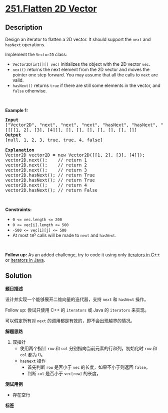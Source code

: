 # [251.Flatten 2D Vector](https://leetcode.com/problems/flatten-2d-vector/description/)

## Description

<p>Design an iterator to flatten a 2D vector. It should support the <code>next</code> and <code>hasNext</code> operations.</p>

<p>Implement the <code>Vector2D</code> class:</p>

<ul>
  <li><code>Vector2D(int[][] vec)</code> initializes the object with the 2D vector <code>vec</code>.</li>
  <li><code>next()</code> returns the next element from the 2D vector and moves the pointer one step forward. You may assume that all the calls to <code>next</code> are valid.</li>
  <li><code>hasNext()</code> returns <code>true</code> if there are still some elements in the vector, and <code>false</code> otherwise.</li>
</ul>

<p>&nbsp;</p>
<p><strong class="example">Example 1:</strong></p>

<pre>
<strong>Input</strong>
[&quot;Vector2D&quot;, &quot;next&quot;, &quot;next&quot;, &quot;next&quot;, &quot;hasNext&quot;, &quot;hasNext&quot;, &quot;next&quot;, &quot;hasNext&quot;]
[[[[1, 2], [3], [4]]], [], [], [], [], [], [], []]
<strong>Output</strong>
[null, 1, 2, 3, true, true, 4, false]

<strong>Explanation</strong>
Vector2D vector2D = new Vector2D([[1, 2], [3], [4]]);
vector2D.next();    // return 1
vector2D.next();    // return 2
vector2D.next();    // return 3
vector2D.hasNext(); // return True
vector2D.hasNext(); // return True
vector2D.next();    // return 4
vector2D.hasNext(); // return False
</pre>

<p>&nbsp;</p>
<p><strong>Constraints:</strong></p>

<ul>
  <li><code>0 &lt;= vec.length &lt;= 200</code></li>
  <li><code>0 &lt;= vec[i].length &lt;= 500</code></li>
  <li><code>-500 &lt;= vec[i][j] &lt;= 500</code></li>
  <li>At most <code>10<sup>5</sup></code> calls will be made to <code>next</code> and <code>hasNext</code>.</li>
</ul>

<p>&nbsp;</p>
<p><strong>Follow up:</strong> As an added challenge, try to code it using only <a href="http://www.cplusplus.com/reference/iterator/iterator/" target="_blank">iterators in C++</a> or <a href="http://docs.oracle.com/javase/7/docs/api/java/util/Iterator.html" target="_blank">iterators in Java</a>.</p>

## Solution

**题目描述**

设计并实现一个能够展开二维向量的迭代器，支持 `next` 和 `hasNext` 操作。

Follow up: 尝试只使用 C++ 的 `iterators` 或 Java 的 `iterators` 来实现。

可以假定所有对 `next` 的调用都是有效的，即不会出现越界的情况。

**解题思路**

1. 双指针
   - 使用两个指针 `row` 和 `col` 分别指向当前元素的行和列，初始化时 `row` 和 `col` 都为 0。
   - `hasNext` 操作
     - 首先判断 `row` 是否小于 `vec` 的长度，如果不小于则返回 `false`。
     - 判断 `col` 是否小于 `vec[row]` 的长度，

**测试用例**

- 存在空行

**标签**
